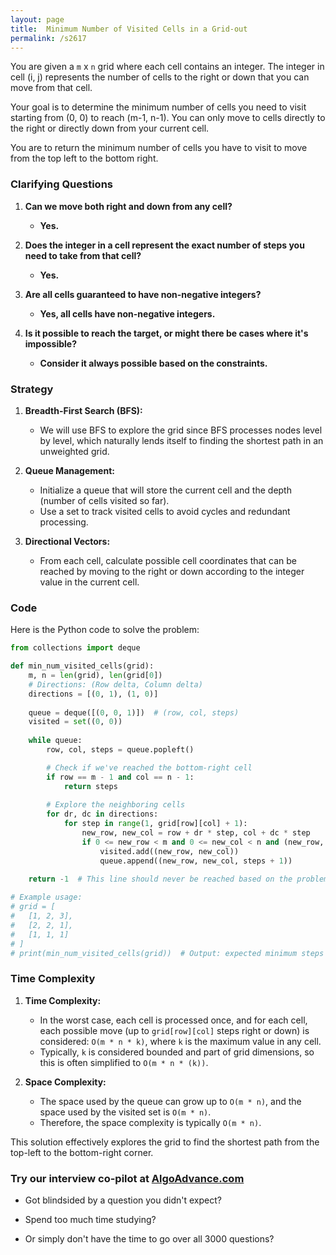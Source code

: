 ```yaml
---
layout: page
title:  Minimum Number of Visited Cells in a Grid-out
permalink: /s2617
---
```


You are given a `m` x `n` grid where each cell contains an integer. The integer in cell (i, j) represents the number of cells to the right or down that you can move from that cell.

Your goal is to determine the minimum number of cells you need to visit starting from (0, 0) to reach (m-1, n-1). You can only move to cells directly to the right or directly down from your current cell.

You are to return the minimum number of cells you have to visit to move from the top left to the bottom right.

### Clarifying Questions

1. **Can we move both right and down from any cell?**
   - **Yes.**
  
2. **Does the integer in a cell represent the exact number of steps you need to take from that cell?**
   - **Yes.**

3. **Are all cells guaranteed to have non-negative integers?**
   - **Yes, all cells have non-negative integers.**

4. **Is it possible to reach the target, or might there be cases where it's impossible?**
   - **Consider it always possible based on the constraints.**

### Strategy

1. **Breadth-First Search (BFS):**
   - We will use BFS to explore the grid since BFS processes nodes level by level, which naturally lends itself to finding the shortest path in an unweighted grid.
   
2. **Queue Management:**
   - Initialize a queue that will store the current cell and the depth (number of cells visited so far).
   - Use a set to track visited cells to avoid cycles and redundant processing.
   
3. **Directional Vectors:**
   - From each cell, calculate possible cell coordinates that can be reached by moving to the right or down according to the integer value in the current cell.
  
### Code

Here is the Python code to solve the problem:

```python
from collections import deque

def min_num_visited_cells(grid):
    m, n = len(grid), len(grid[0])
    # Directions: (Row delta, Column delta)
    directions = [(0, 1), (1, 0)]
    
    queue = deque([(0, 0, 1)])  # (row, col, steps)
    visited = set((0, 0))
    
    while queue:
        row, col, steps = queue.popleft()

        # Check if we've reached the bottom-right cell
        if row == m - 1 and col == n - 1:
            return steps
        
        # Explore the neighboring cells
        for dr, dc in directions:
            for step in range(1, grid[row][col] + 1):
                new_row, new_col = row + dr * step, col + dc * step
                if 0 <= new_row < m and 0 <= new_col < n and (new_row, new_col) not in visited:
                    visited.add((new_row, new_col))
                    queue.append((new_row, new_col, steps + 1))
    
    return -1  # This line should never be reached based on the problem constraints

# Example usage:
# grid = [
#   [1, 2, 3],
#   [2, 2, 1],
#   [1, 1, 1]
# ]
# print(min_num_visited_cells(grid))  # Output: expected minimum steps
```

### Time Complexity

1. **Time Complexity:** 
   - In the worst case, each cell is processed once, and for each cell, each possible move (up to `grid[row][col]` steps right or down) is considered: `O(m * n * k)`, where `k` is the maximum value in any cell. 
   - Typically, `k` is considered bounded and part of grid dimensions, so this is often simplified to `O(m * n * (k))`.
   
2. **Space Complexity:**
   - The space used by the queue can grow up to `O(m * n)`, and the space used by the visited set is `O(m * n)`.
   - Therefore, the space complexity is typically `O(m * n)`.

This solution effectively explores the grid to find the shortest path from the top-left to the bottom-right corner.


### Try our interview co-pilot at [AlgoAdvance.com](https://algoAdvance.com)

- Got blindsided by a question you didn't expect?

- Spend too much time studying?

- Or simply don't have the time to go over all 3000 questions?

